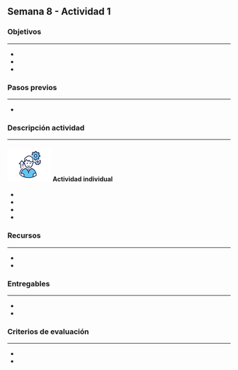 
## Semana 8 - Actividad 1

### Objetivos

---
* 
* 
* 

### Pasos previos

---
* 

### Descripción actividad

---
#### ![](./../../../assets/images/individuo.png) Actividad individual

* 
* 
* 
* 


### Recursos 

---
* 
* 

### Entregables

---
* 
* 

### Criterios de evaluación

---

* 
* 
